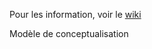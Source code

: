 Pour les information, voir le [wiki](https://github.com/kaempfjus/Resistence_allemande_au_nazisme/wiki)

Modèle de conceptualisation 

